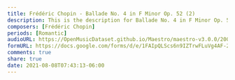 ```yaml
---
title: Frédéric Chopin - Ballade No. 4 in F Minor Op. 52 (2)
description: This is the description for Ballade No. 4 in F Minor Op. 52 by Frédéric Chopin
composers: [Frédéric Chopin]
periods: [Romantic]
audioURL: https://OpenMusicDataset.github.io/Maestro/maestro-v3.0.0/2008/MIDI-Unprocessed_12_R3_2008_01-04_ORIG_MID--AUDIO_12_R3_2008_wav--2.midi
formURL: https://docs.google.com/forms/d/e/1FAIpQLScs6n9IZTrwFLuVg4AF-2wtm9ArqsBTXQr5XX_IA1-rqnHG9A/viewform
comments: true
share: true
date: 2021-08-08T07:43:13-06:00
---
```

